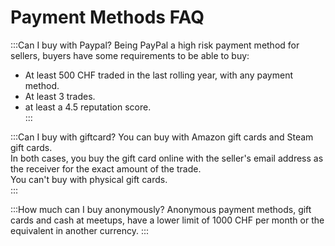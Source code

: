 # Payment Methods FAQ

:::Can I buy with Paypal?
Being PayPal a high risk payment method for sellers, buyers have some requirements to be able to buy:  
- At least 500 CHF traded in the last rolling year, with any payment method.  
- At least 3 trades.  
- at least a 4.5 reputation score.  
:::

:::Can I buy with giftcard?
You can buy with Amazon gift cards and Steam gift cards.  
In both cases, you buy the gift card online with the seller's email address as the receiver for the exact amount of the trade.  
You can't buy with physical gift cards.  
:::

:::How much  can I buy anonymously?
Anonymous payment methods, gift cards and cash at meetups, have a lower limit of 1000 CHF per month or the equivalent in another currency.
:::